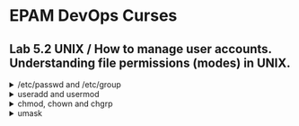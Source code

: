 # EPAM DevOps Curses
## Lab 5.2 UNIX / How to manage user accounts. Understanding file permissions (modes) in UNIX.

<details><summary>/etc/passwd and /etc/group</summary>
<br><p>There are two main files that are used to separate privileges.
<p>They contain information about user and group names and their corresponding numeric identifiers (UID and GID). The user is a member of one or more groups. /etc/passwd contains the GID of the user's primary group, additional groups for this user are listed in /etc/group:

![](t5.2.passwd.group.png)
</details>

<details><summary>useradd and usermod</summary>
<br><p>We can use the adduser or useradd commands to add a user. You can change the properties of a user account using the usermod command. /etc/skel/ contains base files for user's home directory:

![](t5.2.user.add.png)
![](t5.2.user.mod.skel.modes.png)
</details>

<details><summary>chmod, chown and chgrp</summary>
<br><p>Every file in UNIX has 3 basic permissions: Read, Write and eXecute

![](t5.2.ch.own.grp.PNG)
![](t5.2.passwd+group-r.PNG)
<p>Every file in UNIX has 4 sets of these permissions: for special bits, for owner, for group and for others

![](t5.2.owner.group.others.PNG)
![](t5.2.SUID+t.PNG)
</details>

<details><summary>umask</summary>
<br><p>You can define the value of file permissions (modes) by default. You wiil know that umask work with directories in another way like as other files.

![](t5.2.umask.PNG)
</details>
